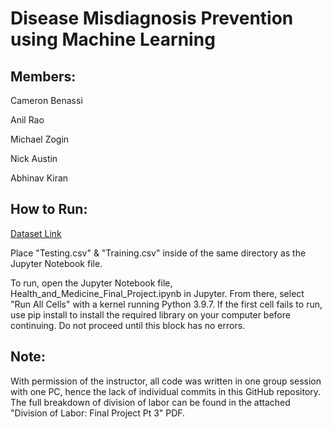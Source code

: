 # Disease Misdiagnosis Prevention using Machine Learning
## Members:
Cameron Benassi

Anil Rao

Michael Zogin

Nick Austin

Abhinav Kiran

## How to Run:

[Dataset Link](https://www.kaggle.com/datasets/kaushil268/disease-prediction-using-machine-learning)

Place "Testing.csv" & "Training.csv" inside of the same directory as the Jupyter Notebook file.


To run, open the Jupyter Notebook file, Health_and_Medicine_Final_Project.ipynb in Jupyter. From there, select "Run All Cells" with a kernel running Python 3.9.7. If the first cell fails to run, use pip install to install the required library on your computer before continuing. Do not proceed until this block has no errors. 


## Note:
With permission of the instructor, all code was written in one group session with one PC, hence the lack of individual commits in this GitHub repository. The full breakdown of division of labor can be found in the attached "Division of Labor: Final Project Pt 3" PDF. 


